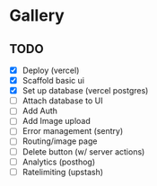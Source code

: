 # Gallery

## TODO

- [x] Deploy (vercel)
- [x] Scaffold basic ui
- [x] Set up database (vercel postgres)
- [ ] Attach database to UI
- [ ] Add Auth
- [ ] Add Image upload
- [ ] Error management (sentry)
- [ ] Routing/image page 
- [ ] Delete button (w/ server actions)
- [ ] Analytics (posthog)
- [ ] Ratelimiting (upstash)
